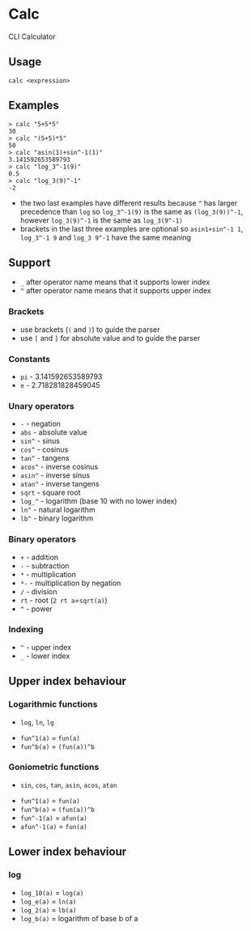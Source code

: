 # Calc
CLI Calculator

## Usage
```
calc <expression>
```

## Examples
```shell
> calc "5+5*5"
30
> calc "(5+5)*5"
50
> calc "asin(1)+sin^-1(1)"
3.141592653589793
> calc "log_3^-1(9)"
0.5
> calc "log_3(9)^-1"
-2
```
- the two last examples have different results because `^` has larger precedence than `log`
so `log_3^-1(9)` is the same as `(log_3(9))^-1`, however `log_3(9)^-1` is the same as `log_3(9^-1)`
- brackets in the last three examples are optional so `asin1+sin^-1 1`, `log_3^-1 9` and `log_3 9^-1` have the same meaning

## Support
- `_` after operator name means that it supports lower index
- `^` after operator name means that it supports upper index

### Brackets
- use brackets (`(` and `)`) to guide the parser
- use `[` and `]` for absolute value and to guide the parser

### Constants
- `pi` - 3.141592653589793
- `e` - 2.718281828459045

### Unary operators
- `-` - negation
- `abs` - absolute value
- `sin^` - sinus
- `cos^` - cosinus
- `tan^` - tangens
- `acos^` - inverse cosinus
- `asin^` - inverse sinus
- `atan^` - inverse tangens
- `sqrt` - square root
- `log_^` - logarithm (base 10 with no lower index)
- `ln^` - natural logarithm
- `lb^` - binary logarithm

### Binary operators
- `+` - addition
- `-` - subtraction
- `*` - multiplication
- `*-` - multiplication by negation
- `/` - division
- `rt` - root (`2 rt a`=`sqrt(a)`)
- `^` - power

### Indexing
- `^` - upper index
- `_` - lower index

## Upper index behaviour
### Logarithmic functions
+ `log`, `ln`, `lg`
- `fun^1(a)` = `fun(a)`
- `fun^b(a)` = `(fun(a))^b`

### Goniometric functions
+  `sin`, `cos`, `tan`, `asin`, `acos`, `atan`
- `fun^1(a)` = `fun(a)`
- `fun^b(a)` = `(fun(a))^b`
- `fun^-1(a)` = `afun(a)`
- `afun^-1(a)` = `fun(a)`

## Lower index behaviour
### log
- `log_10(a)` = `log(a)`
- `log_e(a)` = `ln(a)`
- `log_2(a)` = `lb(a)`
- `log_b(a)` = logarithm of base b of a
